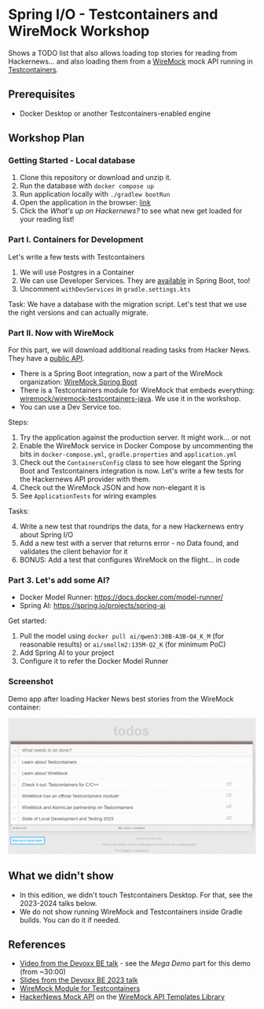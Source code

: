 # Spring I/O - Testcontainers and WireMock Workshop

Shows a TODO list that also allows loading top stories for reading from Hackernews...
and also loading them from a [WireMock](https://wiremock.org/) mock API
running in [Testcontainers](https://www.testcontainers.org/).

## Prerequisites

* Docker Desktop or another Testcontainers-enabled engine

## Workshop Plan

### Getting Started - Local database

1. Clone this repository or download and unzip it.
2. Run the database with `docker compose up`
3. Run application locally with `./gradlew bootRun`
4. Open the application in the browser: [link](http://localhost:8080/?http://localhost:8080/todos)
5. Click the _What's up on Hackernews?_ to see what new get loaded for your reading list!

### Part I. Containers for Development

Let's write a few tests with Testcontainers

1. We will use Postgres in a Container
2. We can use Developer Services. They are [available](https://docs.spring.io/spring-boot/reference/features/dev-services.html) in Spring Boot, too!
3. Uncomment `withDevServices` in `gradle.settings.kts`

Task: We have a database with the migration script.
Let's test that we use the right versions and can actually migrate.

### Part II. Now with WireMock

For this part, we will download additional reading tasks from Hacker News.
They have a [public API](https://github.com/HackerNews/API).

* There is a Spring Boot integration, 
   now a part of the WireMock organization: [WireMock Spring Boot](https://github.com/wiremock/wiremock-spring-boot)
* There is a Testcontainers module for WireMock that embeds everything:
  [wiremock/wiremock-testcontainers-java](https://github.com/wiremock/wiremock-testcontainers-java).
  We use it in the workshop.
* You can use a Dev Service too.
 
Steps:

1. Try the application against the production server. It might work... or not
2. Enable the WireMock service in Docker Compose by uncommenting the bits in 
   `docker-compose.yml`, `gradle.properties` and `application.yml`
2. Check out the `ContainersConfig` class to see how elegant the Spring Boot and Testcontainers integration is now.
Let's write a few tests for the Hackernews API provider with them.
2. Check out the WireMock JSON and how non-elegant it is
3. See `ApplicationTests` for wiring examples

Tasks:

4. Write a new test that roundrips the data, for a new Hackernews entry about Spring I/O
5. Add a new test with a server that returns error - no Data found, and validates the client behavior for it
6. BONUS: Add a test that configures WireMock on the flight... in code

### Part 3. Let's add some AI?

* Docker Model Runner: https://docs.docker.com/model-runner/
* Spring AI: https://spring.io/projects/spring-ai

Get started: 

1. Pull the model using `docker pull ai/qwen3:30B-A3B-Q4_K_M` (for reasonable results) or `ai/smollm2:135M-Q2_K` (for minimum PoC)
2. Add Spring AI to your project
3. Configure it to refer the Docker Model Runner

### Screenshot

Demo app after loading Hacker News best stories from the WireMock container:

![Demo Web UI](./docs/images/ui_screenshot.png)

## What we didn't show

* In this edition, we didn't touch Testcontainers Desktop. 
  For that, see the 2023-2024 talks below.
* We do not show running WireMock and Testcontainers inside Gradle builds.
  You can do it if needed.

## References

- [Video from the Devoxx BE talk](https://www.youtube.com/watch?v=eFILbyaMI2A) - see the _Mega Demo_ part for this demo (from ~30:00)
- [Slides from the Devoxx BE 2023 talk](https://docs.google.com/presentation/d/e/2PACX-1vQSgTTCg-LkmrL-5UuAE63zxuWP0kADBetXXBqMVO-oEQWfP6zGu16eFSdKxvEbchDnaCwKZ2a7134F/pub?start=false&loop=false&delayms=3000)
- [WireMock Module for Testcontainers](https://testcontainers.com/modules/wiremock/)
- [HackerNews Mock API](https://library.wiremock.org/catalog/api/y/ycombinator.com/hackernews_v0/) on the
  [WireMock API Templates Library](https://library.wiremock.org/)
